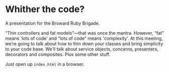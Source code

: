 # Whither the code?

A presentation for the Broward Ruby Brigade.

“Thin controllers and fat models”—that was once the mantra. However, “fat” means 'lots of code' and “lots of code” means 'complexity'. At this meeting, we’re going to talk about how to thin down your classes and bring simplicity to your code base. We’ll talk about service objects, concerns, presenters, decorators and composites. Plus some other stuff.

Just open up `index.html` in a browser.
